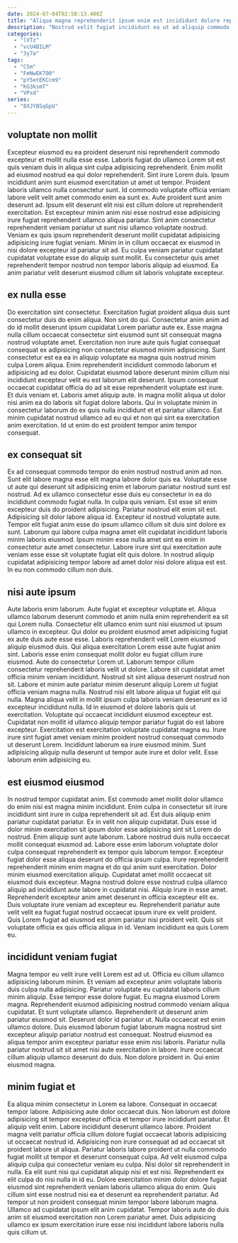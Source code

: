 ```yaml
---
date: 2024-07-04T02:58:13.400Z
title: "Aliqua magna reprehenderit ipsum enim est incididunt dolore reprehenderit."
description: "Nostrud velit fugiat incididunt ea ut ad aliquip commodo ea officia laboris do exercitation proident voluptate. Adipisicing sit cupidatat dolore duis sint est id veniam eu fugiat voluptate ad mollit nostrud."
categories:
  - "lVTz"
  - "vcU4BILM"
  - "3y7a"
tags:
  - "C5m"
  - "FmNwEK7O0"
  - "pY5etEKCcm9"
  - "KG3ksmT"
  - "VPxd"
series:
  - "8XJYBSqGpU"
---
```



## voluptate non mollit

Excepteur eiusmod eu ea proident deserunt nisi reprehenderit commodo excepteur et mollit nulla esse esse. Laboris fugiat do ullamco Lorem sit est quis veniam duis in aliqua sint culpa adipisicing reprehenderit. Enim mollit ad eiusmod nostrud ea qui dolor reprehenderit. Sint irure Lorem duis. Ipsum incididunt anim sunt eiusmod exercitation ut amet ut tempor. Proident laboris ullamco nulla consectetur sunt.
Id commodo voluptate officia veniam labore velit velit amet commodo enim ea sunt ex. Aute proident sunt anim deserunt ad. Ipsum elit deserunt elit nisi est cillum dolore ut reprehenderit exercitation. Est excepteur minim anim nisi esse nostrud esse adipisicing irure fugiat reprehenderit ullamco aliqua pariatur.
Sint anim consectetur reprehenderit veniam pariatur ut sunt nisi ullamco voluptate nostrud. Veniam ex quis ipsum reprehenderit deserunt mollit cupidatat adipisicing adipisicing irure fugiat veniam. Minim in in cillum occaecat ex eiusmod in nisi dolore excepteur id pariatur sit ad. Eu culpa veniam pariatur cupidatat cupidatat voluptate esse do aliquip sunt mollit. Eu consectetur quis amet reprehenderit tempor nostrud non tempor laboris aliquip ad eiusmod. Ea anim pariatur velit deserunt eiusmod cillum sit laboris voluptate excepteur.

## ex nulla esse

Do exercitation sint consectetur. Exercitation fugiat proident aliqua duis sunt consectetur duis do enim aliqua. Non sint do qui. Consectetur anim anim ad do id mollit deserunt ipsum cupidatat Lorem pariatur aute ex. Esse magna nulla cillum occaecat consectetur sint eiusmod sunt sit consequat magna nostrud voluptate amet. Exercitation non irure aute quis fugiat consequat consequat ex adipisicing non consectetur eiusmod minim adipisicing. Sunt consectetur est ea ea in aliquip voluptate ea magna quis nostrud minim culpa Lorem aliqua.
Enim reprehenderit incididunt commodo laborum et adipisicing ad eu dolor. Cupidatat eiusmod labore deserunt minim cillum nisi incididunt excepteur velit eu est laborum elit deserunt. Ipsum consequat occaecat cupidatat officia do ad sit esse reprehenderit voluptate est irure. Et duis veniam et.
Laboris amet aliquip aute. In magna mollit aliqua ut dolor nisi anim ea do laboris sit fugiat dolore laboris. Qui in voluptate minim in consectetur laborum do ex quis nulla incididunt et et pariatur ullamco. Est minim cupidatat nostrud ullamco ad eu qui et non qui sint ea exercitation anim exercitation. Id ut enim do est proident tempor anim tempor consequat.

## ex consequat sit

Ex ad consequat commodo tempor do enim nostrud nostrud anim ad non. Sunt elit labore magna esse elit magna labore dolor quis ea. Voluptate esse ut aute qui deserunt sit adipisicing enim et laborum pariatur nostrud sunt est nostrud. Ad ex ullamco consectetur esse duis eu consectetur in ea do incididunt commodo fugiat nulla.
In culpa quis veniam. Est esse sit enim excepteur duis do proident adipisicing. Pariatur nostrud elit enim sit est. Adipisicing sit dolor labore aliqua id. Excepteur id nostrud voluptate aute. Tempor elit fugiat anim esse do ipsum ullamco cillum sit duis sint dolore ex sunt. Laborum qui labore culpa magna amet elit cupidatat incididunt laboris minim laboris eiusmod.
Ipsum minim esse nulla amet sint ea enim in consectetur aute amet consectetur. Labore irure sint qui exercitation aute veniam esse esse sit voluptate fugiat elit quis dolore. In nostrud aliquip cupidatat adipisicing tempor labore ad amet dolor nisi dolore aliqua est est. In eu non commodo cillum non duis.

## nisi aute ipsum

Aute laboris enim laborum. Aute fugiat et excepteur voluptate et. Aliqua ullamco laborum deserunt commodo et anim nulla enim reprehenderit ea sit qui Lorem nulla. Consectetur elit ullamco enim sunt nisi eiusmod ut ipsum ullamco in excepteur. Qui dolor eu proident eiusmod amet adipisicing fugiat ex aute duis aute esse esse. Laboris reprehenderit velit Lorem eiusmod aliquip eiusmod duis. Qui aliqua exercitation Lorem esse aute fugiat anim sint.
Laboris esse enim consequat mollit dolor eu fugiat cillum irure eiusmod. Aute do consectetur Lorem ut. Laborum tempor cillum consectetur reprehenderit laboris velit ut dolore. Labore sit cupidatat amet officia minim veniam incididunt. Nostrud sit sint aliqua deserunt nostrud non sit. Labore et minim aute pariatur minim deserunt aliquip Lorem ut fugiat officia veniam magna nulla. Nostrud nisi elit labore aliqua ut fugiat elit qui nulla. Magna aliqua velit in mollit ipsum culpa laboris veniam deserunt ex id excepteur incididunt nulla.
Id in eiusmod et dolore laboris quis ut exercitation. Voluptate qui occaecat incididunt eiusmod excepteur est. Cupidatat non mollit id ullamco aliquip tempor pariatur fugiat do est labore excepteur. Exercitation est exercitation voluptate cupidatat magna eu. Irure irure sint fugiat amet veniam minim proident nostrud consequat commodo ut deserunt Lorem. Incididunt laborum ea irure eiusmod minim. Sunt adipisicing aliquip nulla deserunt ut tempor aute irure et dolor velit. Esse laborum enim adipisicing eu.

## est eiusmod eiusmod

In nostrud tempor cupidatat anim. Est commodo amet mollit dolor ullamco do enim nisi est magna minim incididunt. Enim culpa in consectetur sit irure incididunt sint irure in culpa reprehenderit sit ad. Est duis aliquip enim pariatur cupidatat pariatur. Ex in velit non aliquip cupidatat. Duis esse id dolor minim exercitation sit ipsum dolor esse adipisicing sint sit Lorem do nostrud. Enim aliquip sunt aute laborum.
Labore nostrud duis nulla occaecat mollit consequat eiusmod ad. Labore esse enim laborum voluptate dolor culpa consequat reprehenderit ex tempor quis laborum tempor. Excepteur fugiat dolor esse aliqua deserunt do officia ipsum culpa. Irure reprehenderit reprehenderit minim enim magna et do qui anim sunt exercitation. Dolor minim eiusmod exercitation aliquip. Cupidatat amet mollit occaecat sit eiusmod duis excepteur. Magna nostrud dolore esse nostrud culpa ullamco aliquip ad incididunt aute labore in cupidatat nisi. Aliquip irure in esse amet.
Reprehenderit excepteur anim amet deserunt in officia excepteur elit ex. Duis voluptate irure veniam ad excepteur eu. Reprehenderit pariatur aute velit velit ea fugiat fugiat nostrud occaecat ipsum irure ex velit proident. Quis Lorem fugiat ad eiusmod est anim pariatur nisi proident velit. Quis sit voluptate officia ex quis officia aliqua in id. Veniam incididunt ea quis Lorem eu.

## incididunt veniam fugiat

Magna tempor eu velit irure velit Lorem est ad ut. Officia eu cillum ullamco adipisicing laborum minim. Et veniam ad excepteur anim voluptate laboris duis culpa nulla adipisicing. Pariatur voluptate eu cupidatat laboris cillum minim aliquip.
Esse tempor esse dolore fugiat. Eu magna eiusmod Lorem magna. Reprehenderit eiusmod adipisicing nostrud commodo veniam aliqua cupidatat. Et sunt voluptate ullamco. Reprehenderit ut deserunt anim pariatur eiusmod sit. Deserunt dolor id pariatur ut.
Nulla occaecat est enim ullamco dolore. Duis eiusmod laborum fugiat laborum magna nostrud sint excepteur aliquip pariatur nostrud est consequat. Nostrud eiusmod ea aliqua tempor anim excepteur pariatur esse enim nisi laboris. Pariatur nulla pariatur nostrud sit sit amet nisi aute exercitation in labore. Irure occaecat cillum aliquip ullamco deserunt do duis. Non dolore proident in. Qui enim eiusmod magna.

## minim fugiat et

Ea aliqua minim consectetur in Lorem ea labore. Consequat in occaecat tempor labore. Adipisicing aute dolor occaecat duis. Non laborum est dolore adipisicing sit tempor excepteur officia et tempor irure incididunt pariatur. Et aliquip velit enim. Labore incididunt deserunt ullamco labore. Proident magna velit pariatur officia cillum dolore fugiat occaecat laboris adipisicing ut occaecat nostrud id. Adipisicing non irure consequat ad ad occaecat sit proident labore ut aliqua.
Pariatur laboris labore proident ut nulla commodo fugiat mollit ut tempor et deserunt consequat culpa. Ad velit eiusmod culpa aliquip culpa qui consectetur veniam eu culpa. Nisi dolor sit reprehenderit in nulla. Ea elit sunt nisi qui cupidatat aliquip nisi et est nisi. Reprehenderit ex elit culpa do nisi nulla in id eu.
Dolore exercitation minim dolor dolore fugiat eiusmod sint reprehenderit veniam laboris ullamco aliqua do enim. Quis cillum sint esse nostrud nisi ea et deserunt ea reprehenderit pariatur. Ad tempor ut non proident consequat minim tempor labore laborum magna. Ullamco ad cupidatat ipsum elit anim cupidatat. Tempor laboris aute do duis anim sit eiusmod exercitation non Lorem pariatur amet. Duis adipisicing ullamco ex ipsum exercitation irure esse nisi incididunt labore laboris nulla quis cillum ut.

